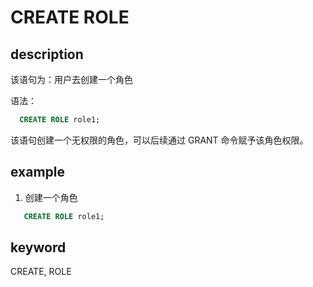 # CREATE ROLE

## description

该语句为：用户去创建一个角色

 语法：

```sql
  CREATE ROLE role1;
```

 该语句创建一个无权限的角色，可以后续通过 GRANT 命令赋予该角色权限。

## example

 1. 创建一个角色

 ```sql
    CREATE ROLE role1;
```

## keyword

CREATE, ROLE
